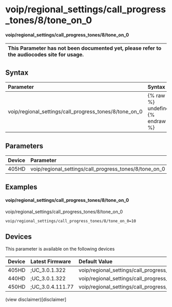 ﻿---
description: voip/regional_settings/call_progress_tones/8/tone_on_0
search:
    keywords: ['voip','regional_settings','call_progress_tones','8','tone_on_0']
---

# voip/regional_settings/call_progress_tones/8/tone_on_0

#### voip/regional_settings/call_progress_tones/8/tone_on_0


| This Parameter has not been documented yet, please refer to the audiocodes site for usage.  |
| :--- |

## Syntax
| Parameter | Syntax |
| :--- | :--- |
|voip/regional_settings/call_progress_tones/8/tone_on_0 | {% raw %} undefined {% endraw %} |

## Parameters
|Device|Parameter|value|Description|
|:---|:---|:---|:---|
| 405HD | voip/regional_settings/call_progress_tones/8/tone_on_0 |  |  |

## Examples
#### voip/regional_settings/call_progress_tones/8/tone_on_0

voip/regional_settings/call_progress_tones/8/tone_on_0

```
voip/regional_settings/call_progress_tones/8/tone_on_0=10
```

## Devices
This parameter is available on the following devices

| Device | Latest Firmware | Default Value |
|:---|:---|:---|
| 405HD | ;UC_3.0.1.322 | voip/regional_settings/call_progress_tones/8/tone_on_0=10 
| 440HD | ;UC_3.0.1.322 | voip/regional_settings/call_progress_tones/8/tone_on_0=10 
| 450HD | ;UC_3.0.4.111.77 | voip/regional_settings/call_progress_tones/8/tone_on_0=10 

(view disclaimer)[disclaimer]
